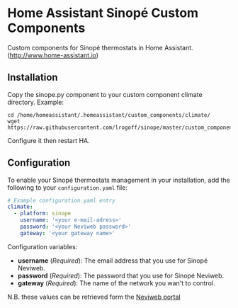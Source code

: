 # Home Assistant Sinopé Custom Components

Custom components for Sinopé thermostats in Home Assistant. (http://www.home-assistant.io)

## Installation
Copy the sinope.py component to your custom component climate directory.
Example: 
```
cd /home/homeassistant/.homeassistant/custom_components/climate/
wget https://raw.githubusercontent.com/lrogoff/sinope/master/custom_components/climate/sinope.py
```

Configure it then restart HA.

## Configuration

To enable your Sinopé thermostats management in your installation, add the following to your `configuration.yaml` file:

```yaml
# Example configuration.yaml entry
climate:
  - platform: sinope
    username: '<your e-mail-adress>'
    password: '<your Neviweb password>'
    gateway: '<your gateway name>'
```

Configuration variables:

- **username** (*Required*): The email address that you use for Sinopé Neviweb.
- **password** (*Required*): The password that you use for Sinopé Neviweb.
- **gateway** (*Required*): The name of the network you wan't to control.

N.B. these values can be retrieved form the [Neviweb portal](https://neviweb.com/)
